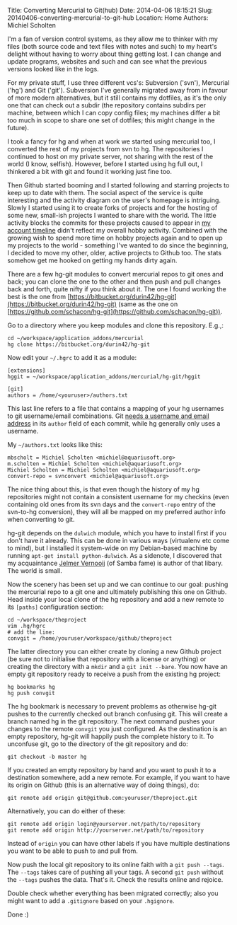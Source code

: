 Title: Converting Mercurial to Git(hub)
Date: 2014-04-06 18:15:21
Slug: 20140406-converting-mercurial-to-git-hub
Location: Home
Authors: Michiel Scholten

I'm a fan of version control systems, as they allow me to thinker with my files (both source code and text files with notes and such) to my heart's delight without having to worry about thing getting lost. I can change and update programs, websites and such and can see what the previous versions looked like in the logs.

For my private stuff, I use three different vcs's: Subversion ('svn'), Mercurial ('hg') and Git ('git'). Subversion I've generally migrated away from in favour of more modern alternatives, but it still contains my dotfiles, as it's the only one that can check out a subdir (the repository contains subdirs per machine, between which I can copy config files; my machines differ a bit too much in scope to share one set of dotfiles; this might change in the future).

I took a fancy for hg and when at work we started using mercurial too, I converted the rest of my projects from svn to hg. The repositories I continued to host on my private server, not sharing with the rest of the world (I know, selfish). However, before I started using hg full out, I thinkered a bit with git and found it working just fine too.

Then Github started booming and I started following and starring projects to keep up to date with them. The social aspect of the service is quite interesting and the activity diagram on the user's homepage is intriguing. Slowly I started using it to create forks of projects and for the hosting of some new, small-ish projects I wanted to share with the world. The little activity blocks the commits for these projects caused to appear in [my account timeline](https://github.com/aquatix) didn't reflect my overall hobby activity. Combined with the growing wish to spend more time on hobby projects again and to open up my projects to the world - something I've wanted to do since the beginning, I decided to move my other, older, active projects to Github too. The stats somehow get me hooked on getting my hands dirty again.

There are a few hg-git modules to convert mercurial repos to git ones and back; you can clone the one to the other and then push and pull changes back and forth, quite nifty if you think about it. The one I found working the best is the one from [https://bitbucket.org/durin42/hg-git](https://bitbucket.org/durin42/hg-git) (same as the one on [https://github.com/schacon/hg-git](https://github.com/schacon/hg-git)).

Go to a directory where you keep modules and clone this repository. E.g.,:

	cd ~/workspace/application_addons/mercurial
	hg clone https://bitbucket.org/durin42/hg-git

Now edit your `~/.hgrc` to add it as a module:

	[extensions]
	hggit = ~/workspace/application_addons/mercurial/hg-git/hggit

	[git]
	authors = /home/<youruser>/authors.txt

This last line refers to a file that contains a mapping of your hg usernames to git username/email combinations. Git [needs a username and email address](https://github.com/schacon/hg-git#gitauthors) in its `author` field of each commit, while hg generally only uses a username.

My `~/authors.txt` looks like this:

	mbscholt = Michiel Scholten <michiel@aquariusoft.org>
	m.scholten = Michiel Scholten <michiel@aquariusoft.org>
	Michiel Scholten = Michiel Scholten <michiel@aquariusoft.org>
	convert-repo = svnconvert <michiel@aquariusoft.org>

The nice thing about this, is that even though the history of my hg repositories might not contain a consistent username for my checkins (even containing old ones from its svn days and the `convert-repo` entry of the svn-to-hg conversion), they will all be mapped on my preferred author info when converting to git.

hg-git depends on the `dulwich` module, which you have to install first if you don't have it already. This can be done in various ways (virtualenv etc come to mind), but I installed it system-wide on my Debian-based machine by running `apt-get install python-dulwich`. As a sidenote, I discovered that my acquaintance [Jelmer Vernooij](http://www.samba.org/~jelmer/) (of Samba fame) is author of that libary. The world is small.

Now the scenery has been set up and we can continue to our goal: pushing the mercurial repo to a git one and ultimately publishing this one on Github. Head inside your local clone of the hg repository and add a new remote to its `[paths]` configuration section:

	cd ~/workspace/theproject
	vim .hg/hgrc
	# add the line:
	convgit = /home/youruser/workspace/github/theproject

The latter directory you can either create by cloning a new Github project (be sure not to initialise that repository with a license or anything) or creating the directory with a `mkdir` and a `git init --bare`. You now have an empty git repository ready to receive a push from the existing hg project:

	hg bookmarks hg
	hg push convgit

The hg bookmark is necessary to prevent problems as otherwise hg-git pushes to the currently checked out branch confusing git. This will create a branch named hg in the git repository. The next command pushes your changes to the remote `convgit` you just configured. As the destination is an empty repository, hg-git will happily push the complete history to it. To unconfuse git, go to the directory of the git repository and do:

	git checkout -b master hg

If you created an empty repository by hand and you want to push it to a destination somewhere, add a new remote. For example, if you want to have its origin on Github (this is an alternative way of doing things), do:

	git remote add origin git@github.com:youruser/theproject.git

Alternatively, you can do either of these:

	git remote add origin login@yourserver.net/path/to/repository
	git remote add origin http://yourserver.net/path/to/repository

Instead of `origin` you can have other labels if you have multiple destinations you want to be able to push to and pull from.

Now push the local git repository to its online faith with a `git push --tags`. The `--tags` takes care of pushing all your tags. A second `git push` without the `--tags` pushes the data. That's it. Check the results online and rejoice.

Double check whether everything has been migrated correctly; also you might want to add a `.gitignore` based on your `.hgignore`.

Done :)
